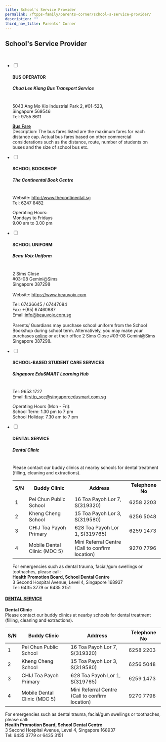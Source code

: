```yaml
---
title: School's Service Provider
permalink: /ftpps-family/parents-corner/school-s-service-provider/
description: ""
third_nav_title: Parents' Corner
---
```

<h2> School's Service Provider</h2>
<br>
<ul class="jekyllcodex_accordion">
  <li>
    <input type="checkbox" id="accordion1">
    <label for="accordion1"><h4>BUS OPERATOR</h4></label>
    <div>
			<p></p><h5><strong>Chua Lee Kiang Bus Transport Service</strong></h5> <br>5043 Ang Mo Kio Industrial Park 2, #01-523,<br>Singapore 569546<br>
Tel: 9755 8611
<br><p></p>

<p><a href="/files/Parents'%20Corner/awarded%20bus%20operator's%20contact%20&amp;%20nte%20price.pdf"><b>Bus Fare </b></a><br>Description: The bus fares listed are the maximum fares for each distance cap. Actual bus fares based on other commercial considerations such as the distance, route, number of students on buses and the size of school bus etc.<br></p>
    </div>
	</li>
  <li>
    <input type="checkbox" id="accordion2">
    <label for="accordion2"><h4>SCHOOL BOOKSHOP</h4></label>
    <div>
			<p></p><h5><strong>The Continental Book Centre</strong></h5><br>Website: <a href="http://www.thecontinental.sg/">http://www.thecontinental.sg</a><br>Tel: 6247 8482<p></p>

<p>Operating Hours:
<br>
Mondays to Fridays
<br>
9.00 am to 3.00 pm <br></p>

</div>
  </li>
  <li>
    <input type="checkbox" id="accordion3">
    <label for="accordion3"><h4>SCHOOL UNIFORM</h4></label>
    <div>
      <p>
        </p><h5><strong>Beau Voix Uniform</strong></h5><br>
2 Sims Close
<br>
#03-08 Gemini@Sims
<br>
Singapore 387298<br><br>Website: <a href="https://www.beauvoix.com/">https://www.beauvoix.com</a><p></p>

<p>Tel: 67436645 / 67447084
<br>
Fax: +(65) 67460687
<br>Email:<a href="mailto:info@beauvoix.com.sg">info@beauvoix.com.sg</a><br><br>Parents/ Guardians may purchase school uniform from the School Bookshop during school term. Alternatively, you may make your purchases <a href="https://www.beauvoix.com/">online</a> or at their office 2 Sims Close #03-08 Gemini@Sims Singapore 387298.<br></p>
    </div>
  </li>
		  
  <li>
    <input type="checkbox" id="accordion4">
    <label for="accordion4"><h4>SCHOOL-BASED STUDENT CARE SERVICES</h4></label>
    <div>
      <p>
        </p><h5><strong>Singapore EduSMART Learning Hub</strong></h5><br>Tel: 9653 1727<br>Email:<a href="mailto:firsttp_scc@singaporeedusmart.com.sg">firsttp_scc@singaporeedusmart.com.sg</a><p></p>

<p>Operating Hours (Mon - Fri):
<br>
School Term: 1.30 pm to 7 pm
<br>
School Holiday: 7.30 am to 7 pm<br></p>
    </div>
  </li>
	
<li>
    <input type="checkbox" id="accordion5">
    <label for="accordion5"><h4>DENTAL SERVICE</h4></label>
    <div>
      <p>
				</p><h5><strong>Dental Clinic</strong></h5><br>Please contact our buddy clinics at nearby schools for dental treatment (filling, cleaning and extractions).<br><p></p>
			<p><table>
							<tbody><tr>
							<th>S/N</th>
							<th>Buddy Clinic</th>
							<th>Address</th>
							<th>Telephone No</th>
							</tr>
			<tr>
    <td>1</td>
    <td>Pei Chun Public School</td>
    <td> 16 Toa Payoh Lor 7, S(319320)</td>
		<td>6258 2203</td>
  </tr>
			<tr><td>2</td>
    <td>Kheng Cheng School</td>
    <td> 15 Toa Payoh Lor 3, S(319580)</td>
		<td>6256 5048</td>
  </tr>
			<tr><td>3</td>
    <td>CHIJ Toa Payoh Primary</td>
    <td> 628 Toa Payoh Lor 1, S(319765)</td>
		<td>6259 1473</td>
  </tr>
	<tr><td>4</td>
    <td>Mobile Dental Clinic (MDC 5)</td>
    <td> Mini Referral Centre<br>(Call to confirm location)</td>
		<td>9270 7796</td>
  </tr>
			</tbody></table>
				</p>

<p>For emergencies such as dental trauma, facial/gum swellings or toothaches, please call:<br><b>Health Promotion Board, School Dental Centre</b><br>
3 Second Hospital Avenue, Level 4, Singapore 168937
<br>
Tel: 6435 3779 or 6435 3151</p>
    </div>
  </li>
</ul>



<h4><u>DENTAL SERVICE</u></h4>

**Dental Clinic**&nbsp;
<br>
Please contact our buddy clinics at nearby schools for dental treatment (filling, cleaning and extractions).&nbsp;

| S/N | Buddy Clinic | Address | Telephone No |
|---|---|---|---|
| 1 | Pei Chun Public School | 16 Toa Payoh Lor 7, S(319320) | 6258 2203 |
| 2 | Kheng Cheng School | 15 Toa Payoh Lor 3, S(319580) | 6256 5048 |
| 3 | CHIJ Toa Payoh Primary | 628 Toa Payoh Lor 1, S(319765) | 6259 1473 |
| 4 | Mobile Dental Clinic (MDC 5) | Mini Referral Centre<br>(Call to confirm location) | 9270 7796 |

For emergencies such as dental trauma, facial/gum swellings or toothaches, please call:
<br>
**Health Promotion Board, School Dental Centre**
<br>
3 Second Hospital Avenue, Level 4, Singapore 168937
<br>
Tel: 6435 3779 or 6435 3151